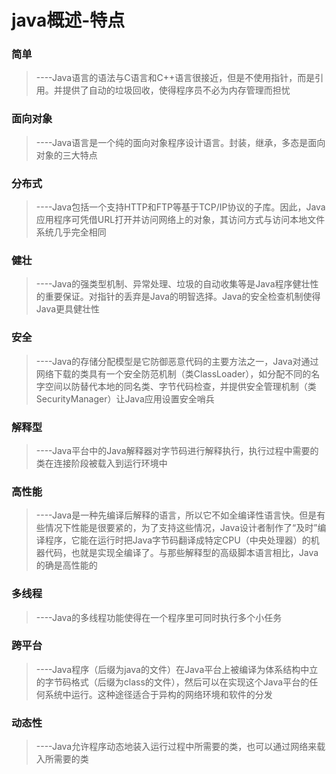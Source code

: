 # java概述-特点

### 简单
> ----Java语言的语法与C语言和C++语言很接近，但是不使用指针，而是引用。并提供了自动的垃圾回收，使得程序员不必为内存管理而担忧

### 面向对象
> ----Java语言是一个纯的面向对象程序设计语言。封装，继承，多态是面向对象的三大特点

### 分布式
> ----Java包括一个支持HTTP和FTP等基于TCP/IP协议的子库。因此，Java应用程序可凭借URL打开并访问网络上的对象，其访问方式与访问本地文件系统几乎完全相同

### 健壮
> ----Java的强类型机制、异常处理、垃圾的自动收集等是Java程序健壮性的重要保证。对指针的丢弃是Java的明智选择。Java的安全检查机制使得Java更具健壮性

### 安全
> ----Java的存储分配模型是它防御恶意代码的主要方法之一，Java对通过网络下载的类具有一个安全防范机制（类ClassLoader），如分配不同的名字空间以防替代本地的同名类、字节代码检查，并提供安全管理机制（类SecurityManager）让Java应用设置安全哨兵

### 解释型
> ----Java平台中的Java解释器对字节码进行解释执行，执行过程中需要的类在连接阶段被载入到运行环境中

### 高性能
> ----Java是一种先编译后解释的语言，所以它不如全编译性语言快。但是有些情况下性能是很要紧的，为了支持这些情况，Java设计者制作了“及时”编译程序，它能在运行时把Java字节码翻译成特定CPU（中央处理器）的机器代码，也就是实现全编译了。与那些解释型的高级脚本语言相比，Java的确是高性能的

### 多线程
> ----Java的多线程功能使得在一个程序里可同时执行多个小任务

### 跨平台
> ----Java程序（后缀为java的文件）在Java平台上被编译为体系结构中立的字节码格式（后缀为class的文件），然后可以在实现这个Java平台的任何系统中运行。这种途径适合于异构的网络环境和软件的分发

### 动态性
> ----Java允许程序动态地装入运行过程中所需要的类，也可以通过网络来载入所需要的类
